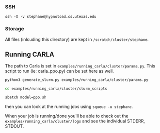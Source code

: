 ### SSH

`ssh -X -v stephane@hypnotoad.cs.utexas.edu`

### Storage

All files (inlcuding this directory) are kept in `/scratch/cluster/stephane`. 

## Running CARLA 

The path to Carla is set in `examples/running_carla/cluster/params.py`. This script to run (ie: carla_ppo.py) can be set here as well. 

```bash
python3 generate_slurm.py examples/running_carla/cluster/params.py

cd examples/running_carla/cluster/slurm_scripts

sbatch model=ppo.sh
```

then you can look at the running jobs using `squeue -u stephane`.  

When your job is running/done you'll be able to check out the `examples/running_carla/cluster/logs` and see the individual STDERR, STDOUT.

